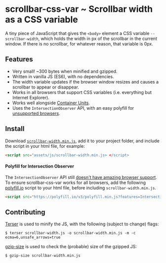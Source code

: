 # scrollbar-css-var ~ Scrollbar width as a CSS variable

A tiny piece of JavaScript that gives the `<body>` element a CSS variable `--scrollbar-width`, which holds the width in px of the scrollbar in the current window. If there is no scrollbar, for whatever reason, that variable is 0px.


## Features
* Very small! ~300 bytes when minified and gzipped.
* Written in vanilla JS (ES6), with no dependencies.
* The width variable updates if the browser window resizes and causes a scrollbar to appear or disappear.
* Works in all browsers that support CSS variables (i.e. everything but Internet Explorer).
* Works well alongside [Container Units](https://www.smashingmagazine.com/2019/03/robust-layouts-container-units-css/).
* Uses the `IntersectionObserver` API, with an easy polyfill for [unsupported browsers](#polyfill-for-intersection-observer).


## Install
Download [`scrollbar-width.min.js`](https://github.com/burntcustard/scrollbar-css-var/raw/master/scrollbar-width.min.js), add it to your project folder, and include the script in your html file, for example:
```html
<script src="assets/js/scrollbar-width.min.js> </script>
```


#### Polyfill for Intersection Observer
The `IntersectionObserver` API still [doesn't have amazing browser support](https://caniuse.com/#feat=intersectionobserver). To ensure scrollbar-css-var works for all browsers, add the following [polyfill.io](https://polyfill.io/) script to your html file, before including `scrollbar-width.min.js`.
```html
<script src="https://polyfill.io/v3/polyfill.min.js?features=IntersectionObserver-polyfill"> </script>
```


## Contributing
[Terser](https://github.com/terser-js/terser) is used to minify the JS, with the following (subject to change) flags:
```
$ terser scrollbar-width.js -o scrollbar-width.min.js -m -c ecma=6,unsafe_arrows=true
```

[gzip-size](https://github.com/sindresorhus/gzip-size-cli) is used to check the (probable) size of the gzipped JS:
```
$ gzip-size scrollbar-width.min.js
```
